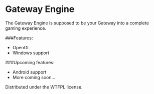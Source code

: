 # Gateway Engine
The Gateway Engine is supposed to be your Gateway into a complete gaming experience.

###Features:
- OpenGL
- Windows support

###Upcoming features:
- Android support
- More coming soon...

Distributed under the WTFPL license.
